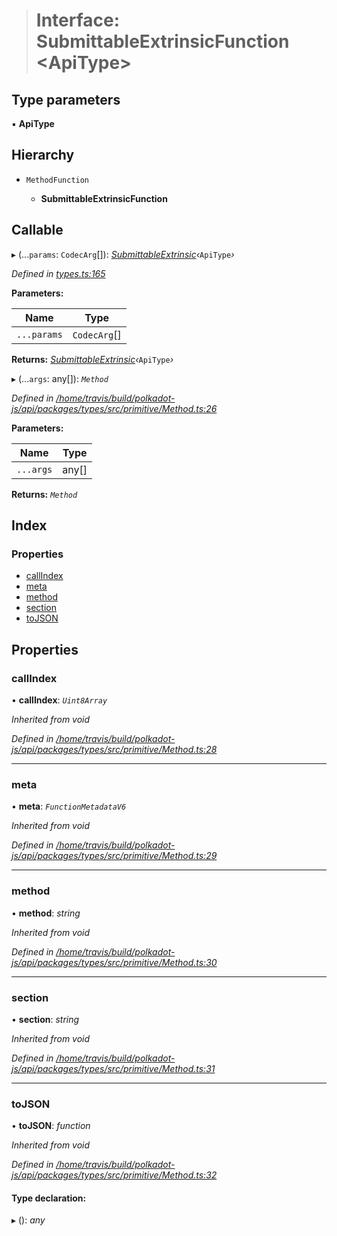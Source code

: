 > # Interface: SubmittableExtrinsicFunction <**ApiType**>

## Type parameters

▪ **ApiType**

## Hierarchy

* `MethodFunction`

  * **SubmittableExtrinsicFunction**

## Callable

▸ (...`params`: `CodecArg`[]): *[SubmittableExtrinsic](_submittableextrinsic_.submittableextrinsic.md)‹*`ApiType`*›*

*Defined in [types.ts:165](https://github.com/polkadot-js/api/blob/3827353/packages/api/src/types.ts#L165)*

**Parameters:**

Name | Type |
------ | ------ |
`...params` | `CodecArg`[] |

**Returns:** *[SubmittableExtrinsic](_submittableextrinsic_.submittableextrinsic.md)‹*`ApiType`*›*

▸ (...`args`: any[]): *`Method`*

*Defined in [/home/travis/build/polkadot-js/api/packages/types/src/primitive/Method.ts:26](https://github.com/polkadot-js/api/blob/3827353/packages/types/src/primitive/Method.ts#L26)*

**Parameters:**

Name | Type |
------ | ------ |
`...args` | any[] |

**Returns:** *`Method`*

## Index

### Properties

* [callIndex](_types_.submittableextrinsicfunction.md#callindex)
* [meta](_types_.submittableextrinsicfunction.md#meta)
* [method](_types_.submittableextrinsicfunction.md#method)
* [section](_types_.submittableextrinsicfunction.md#section)
* [toJSON](_types_.submittableextrinsicfunction.md#tojson)

## Properties

###  callIndex

• **callIndex**: *`Uint8Array`*

*Inherited from void*

*Defined in [/home/travis/build/polkadot-js/api/packages/types/src/primitive/Method.ts:28](https://github.com/polkadot-js/api/blob/3827353/packages/types/src/primitive/Method.ts#L28)*

___

###  meta

• **meta**: *`FunctionMetadataV6`*

*Inherited from void*

*Defined in [/home/travis/build/polkadot-js/api/packages/types/src/primitive/Method.ts:29](https://github.com/polkadot-js/api/blob/3827353/packages/types/src/primitive/Method.ts#L29)*

___

###  method

• **method**: *string*

*Inherited from void*

*Defined in [/home/travis/build/polkadot-js/api/packages/types/src/primitive/Method.ts:30](https://github.com/polkadot-js/api/blob/3827353/packages/types/src/primitive/Method.ts#L30)*

___

###  section

• **section**: *string*

*Inherited from void*

*Defined in [/home/travis/build/polkadot-js/api/packages/types/src/primitive/Method.ts:31](https://github.com/polkadot-js/api/blob/3827353/packages/types/src/primitive/Method.ts#L31)*

___

###  toJSON

• **toJSON**: *function*

*Inherited from void*

*Defined in [/home/travis/build/polkadot-js/api/packages/types/src/primitive/Method.ts:32](https://github.com/polkadot-js/api/blob/3827353/packages/types/src/primitive/Method.ts#L32)*

#### Type declaration:

▸ (): *any*